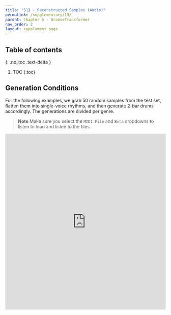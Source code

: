 ```yaml
---
title: "S13 - Reconstructed Samples (Audio)"
permalink: /supplementary/13/
parent: Chapter 5 - GrooveTransformer
nav_order: 2
layout: supplement_page
---
```


## Table of contents
{: .no_toc .text-delta }

1. TOC
{:toc}

## Generation Conditions

For the following examples, we grab 50 random samples from the test set, flatten them into single-voice rhythms,
and then generate 2-bar drums accordingly. The generations are divided per genre.

> **Note**
> Make sure you select the `MIDI File` and `Beta` dropdowns to listen to load and listen to the files.

<iframe src='https://gt-models.github.io/generated_examples/reconstructed_samples/embed/' width='100%' height='550px' frameborder='0'></iframe>